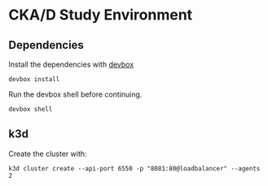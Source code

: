 # CKA/D Study Environment

## Dependencies

Install the dependencies with [devbox](https://www.jetify.com/devbox/docs/installing_devbox/)

```shell
devbox install
```

Run the devbox shell before continuing.

```shell
devbox shell
```
## k3d

Create the cluster with:

```shell
k3d cluster create --api-port 6550 -p "8081:80@loadbalancer" --agents 2
```


